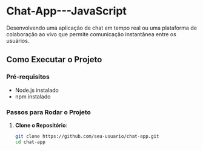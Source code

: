 # Chat-App---JavaScript

Desenvolvendo uma aplicação de chat em tempo real ou uma plataforma de colaboração ao vivo que permite comunicação instantânea entre os usuários.

## Como Executar o Projeto

### Pré-requisitos

- Node.js instalado
- npm instalado

### Passos para Rodar o Projeto

1. **Clone o Repositório**:
   ```bash
   git clone https://github.com/seu-usuario/chat-app.git
   cd chat-app
   ```
